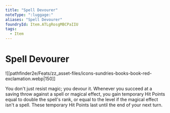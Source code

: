 ```yaml
---
title: "Spell Devourer"
noteType: ":luggage:"
aliases: "Spell Devourer"
foundryId: Item.ATLgRosgMBCPaIIU
tags:
  - Item
---
```


# Spell Devourer
![[pathfinder2e/Feats/zz_asset-files/icons-sundries-books-book-red-exclamation.webp|150]]

You don't just resist magic; you devour it. Whenever you succeed at a saving throw against a spell or magical effect, you gain temporary Hit Points equal to double the spell's rank, or equal to the level if the magical effect isn't a spell. These temporary Hit Points last until the end of your next turn.
